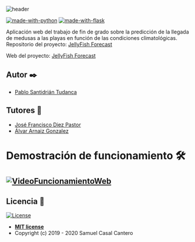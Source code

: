 ![header](https://github.com/psnti/Jellyfish_Forecast/blob/master/docs/latex/img/logo.png)

[![made-with-python](https://img.shields.io/badge/Made%20with-Python-green)](https://www.python.org/)
[![made-with-flask](https://img.shields.io/badge/Made%20with-Flask-orange)](https://flask.palletsprojects.com/en/1.1.x/)

Aplicación web del trabajo de fin de grado sobre la predicción de la llegada de medusas a las playas en función de las condiciones climatológicas.
Repositorio del proyecto: [JellyFish Forecast](https://github.com/psnti/Jellyfish_Forecast)

Web del proyecto: [JellyFish Forecast](https://jellyfish-forecast.herokuapp.com)<br/>

## Autor ✒️
- [Pablo Santidrián Tudanca](www.linkedin.com/in/pablo-santidrian-tudanca)<br>

## Tutores 📖
- [José Francisco Diez Pastor](https://github.com/joseFranciscoDiez)<br>
- [Álvar Arnaiz Gonzalez](https://github.com/alvarag)


# Demostración de funcionamiento 🛠️

[![VideoFuncionamientoWeb](https://i9.ytimg.com/vi/J_LEeupW-w4/mqdefault.jpg?time=1593510980498&sqp=CPSX7PcF&rs=AOn4CLAvipHMv_3s1NbhAyHHcrwqiz_G4A)](https://youtu.be/J_LEeupW-w4)
---
## Licencia 📄
[![License](http://img.shields.io/:license-mit-blue.svg)](http://badges.mit-license.org)
- **[MIT license](http://opensource.org/licenses/mit-license.php)**
- Copyright (c) 2019 - 2020 Samuel Casal Cantero 
